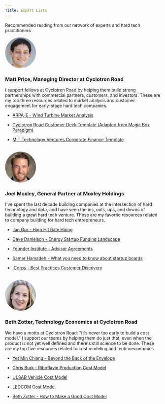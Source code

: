 ```yaml
---
Title: Expert Lists
---
```


<div class="home-lead-content">

<p class="intro-text">Recommended reading from our network of experts and hard tech practitioners</p>

<div markdown="1" class="medium-12 home-popular-resources">

<img src="Matt-Price-headshot-250x250.jpg" alt="Matt Price headshot" style="width:100px;height:100px;border-radius:50%">

<h3>Matt Price, Managing Director at Cyclotron Road</h3>

<p>I support fellows at Cyclotron Road by helping them build strong partnerships with commercial partners, customers, and investors. These are my top three resources related to market analysis and customer engagement for early-stage hard tech companies.</p>

* 
  [ARPA-E - Wind Turbine Market Analysis](/market-customer/market-sizing-segmentation/eoe-market-sizing-s1/arpa-e-wind-turbine-generators-market-analysis-vf.pptx.md)

* 
  [Cyclotron Road Customer Deck Template (Adapted from Magic Box Paradigm)](http://playbooks.cyclotronroad.org/market-customer/customer-deck/01%20-%20Examples%20-%20Customer%20Deck/cyclotron-road-customer-deck-template.pptx.md)

* 
  [MIT Technology Ventures Corporate Finance Template](http://playbooks.cyclotronroad.org/team-execution/ops-finance-accounting/examples-p-l/mit-energy-ventures-financial-template-corp..xls.md)
  
<br>

<img src="joel-moxley-250x250.jpg" alt="Joel Moxley headshot" style="width:100px;height:100px;border-radius:50%"> 
  
<h3> Joel Moxley, General Partner at Moxley Holdings</h3>

<p>I've spent the last decade building companies at the intersection of hard technology and data, and have seen the ins, outs, ups, and downs of building a great hard tech venture. These are my favorite resources related to company building for hard tech entrepreneurs.</p>
 
* 
  [Ilan Gur - High Hit Rate Hiring](/team-execution/team-building/content-hiring/ilan-gur-high-hit-rate-hiring.pptx.md)

* 
  [Dave Danielson - Energy Startup Funding Landscape](/finance/content-sources-of-capital-equity-v-debt-v-revenue/dave-danielson-energy-startup-funding-landscape.pptx.md)

* 
  [Founder Institute - Advisor Agreements](/team-execution/team-building/content-early-stage-advisors/founder-institute-advisor-agreements-.webloc.md)

*
  [Samer Hamadeh - What you need to know about startup boards](/team-execution/board-of-directors-meetings/content-startup-boards/samer-hamadeh-what-you-need-to-know-about-startup-boards.webloc.md)
  
* 
  [ICorps - Best Practices Customer Discovery](/market-customer/customer-discovery/content-icorps-customer-discovery/icorps-best-practices-customer-discovery.pdf.md)

<br>

<img src="Beth-Zotter-headshot-250x250.jpg" alt="Beth Zotter headshot" style="width:100px;height:100px;border-radius:50%"> 
  
<h3> Beth Zotter, Technology Economics at Cyclotron Road </h3>

<p>We have a motto at Cyclotron Road: "It's never too early to build a cost model." I support our teams by helping them do just that, even when the product is not yet well defined and there's still science to be done. These are my top five resources related to cost modeling and technoeconomics</p>

* 
  [Yet Min Chiang - Beyond the Back of the Envelope](/tech-product/techno-economic-modeling/content-cost-modeling/chiang-boas-beyond-the-back-of-the-envelope.pptx.md)

* 
  [Chris Burk - Riboflavin Production Cost Model](/tech-product/techno-economic-modeling/examples-curated-cost-models/riboflavin-demo-model-burk-engineering.numbers.md)

* 
  [ULSAB Vehicle Cost Model](/tech-product/techno-economic-modeling/examples-curated-cost-models/ulsab-vehicles-cost-model.xls.md)

*
  [LEDCOM Cost Model](/tech-product/techno-economic-modeling/examples-curated-cost-models/led-manufacturing-cost-model-ledcom-.xls.md)
  
* 
  [Beth Zotter - How to Make a Good Cost Model](/tech-product/techno-economic-modeling/content-cost-modeling/how-to-build-a-good-cost-model.pdf.md)
</div>

</div>

